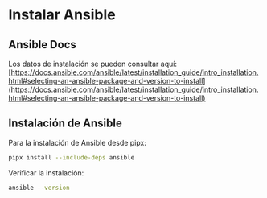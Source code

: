 # Instalar Ansible

## Ansible Docs

Los datos de instalación se pueden consultar aquí: [https://docs.ansible.com/ansible/latest/installation_guide/intro_installation.html#selecting-an-ansible-package-and-version-to-install](https://docs.ansible.com/ansible/latest/installation_guide/intro_installation.html#selecting-an-ansible-package-and-version-to-install)

## Instalación de Ansible

Para la instalación de Ansible desde pipx:

```bash
pipx install --include-deps ansible
```

Verificar la instalación:
```bash
ansible --version
```


